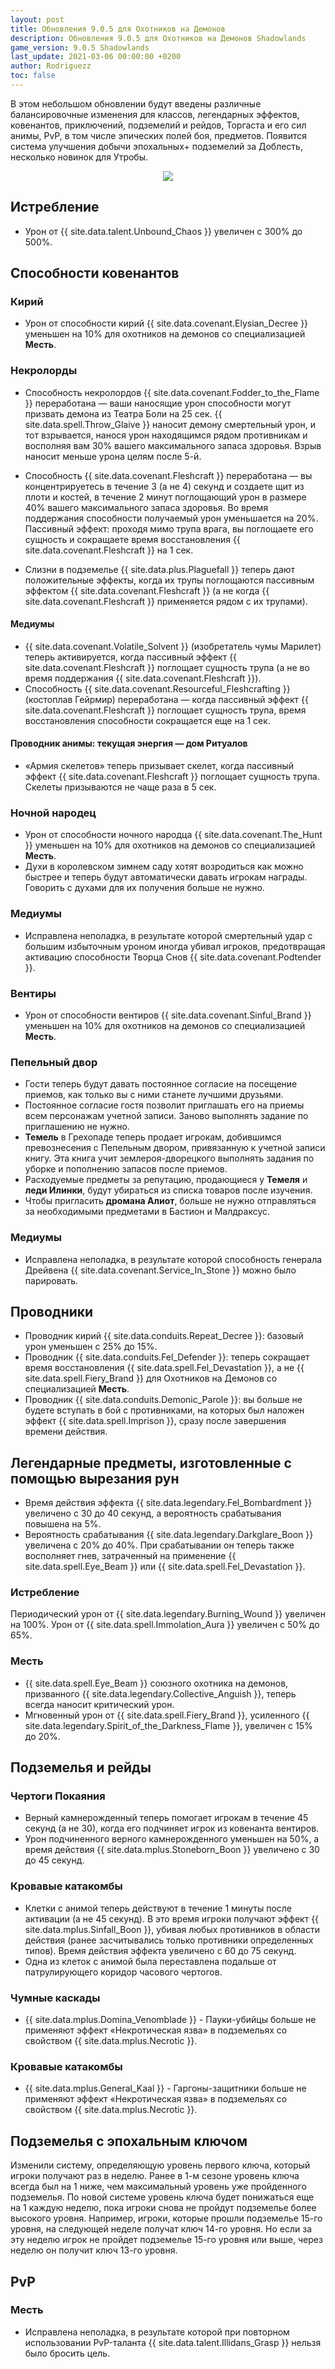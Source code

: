 ```yaml
---
layout: post
title: Обновления 9.0.5 для Охотников на Демонов
description: Обновления 9.0.5 для Охотников на Демонов Shadowlands
game_version: 9.0.5 Shadowlands
last_update: 2021-03-06 00:00:00 +0200
author: Rodriguezz
toc: false
---
```


В этом небольшом обновлении будут введены различные балансировочные изменения для классов, легендарных эффектов, ковенантов, приключений, подземелий и рейдов, Торгаста и его сил анимы, PvP, в том числе эпических полей боя, предметов. Появится система улучшения добычи эпохальных+ подземелий за Доблесть, несколько новинок для Утробы.

<p align="center" width="100%"> <img src="/assets/img/blog/pic_post_logo.jpg"> </p>

## Истребление

* Урон от {{ site.data.talent.Unbound_Chaos }} увеличен с 300% до 500%.

## Способности ковенантов

### Кирий 

* Урон от способности кирий {{ site.data.covenant.Elysian_Decree }} уменьшен на 10% для охотников на демонов со специализацией **Месть**.

### Некролорды 

* Способность некролордов {{ site.data.covenant.Fodder_to_the_Flame }} переработана — ваши наносящие урон способности могут призвать демона из Театра Боли на 25 сек. {{ site.data.spell.Throw_Glaive }} наносит демону смертельный урон, и тот взрывается, нанося урон находящимся рядом противникам и восполняя вам 30% вашего максимального запаса здоровья. Взрыв наносит меньше урона целям после 5-й.

* Способность {{ site.data.covenant.Fleshcraft }} переработана — вы концентрируетесь в течение 3 (а не 4) секунд и создаете щит из плоти и костей, в течение 2 минут поглощающий урон в размере 40% вашего максимального запаса здоровья. Во время поддержания способности получаемый урон уменьшается на 20%. Пассивный эффект: проходя мимо трупа врага, вы поглощаете его сущность и сокращаете время восстановления {{ site.data.covenant.Fleshcraft }} на 1 сек.
* Слизни в подземелье {{ site.data.plus.Plaguefall }} теперь дают положительные эффекты, когда их трупы поглощаются пассивным эффектом {{ site.data.covenant.Fleshcraft }} (а не когда {{ site.data.covenant.Fleshcraft }} применяется рядом с их трупами).

#### Медиумы 

* {{ site.data.covenant.Volatile_Solvent }} (изобретатель чумы Марилет) теперь активируется, когда пассивный эффект {{ site.data.covenant.Fleshcraft }} поглощает сущность трупа (а не во время поддержания {{ site.data.covenant.Fleshcraft }}).
* Способность {{ site.data.covenant.Resourceful_Fleshcrafting }} (костоплав Гейрмир) переработана — когда пассивный эффект {{ site.data.covenant.Fleshcraft }} поглощает сущность трупа, время восстановления способности сокращается еще на 1 сек.

#### Проводник анимы: текущая энергия — дом Ритуалов

* «Армия скелетов» теперь призывает скелет, когда пассивный эффект {{ site.data.covenant.Fleshcraft }} поглощает сущность трупа. Скелеты призываются не чаще раза в 5 сек.

### Ночной народец

* Урон от способности ночного народца {{ site.data.covenant.The_Hunt }} уменьшен на 10% для охотников на демонов со специализацией **Месть**.
* Духи в королевском зимнем саду хотят возродиться как можно быстрее и теперь будут автоматически давать игрокам награды. Говорить с духами для их получения больше не нужно.

### Медиумы

* Исправлена неполадка, в результате которой смертельный удар с большим избыточным уроном иногда убивал игроков, предотвращая активацию способности Творца Снов {{ site.data.covenant.Podtender }}.

### Вентиры 

* Урон от способности вентиров {{ site.data.covenant.Sinful_Brand }} уменьшен на 10% для охотников на демонов со специализацией **Месть**.

### Пепельный двор

* Гости теперь будут давать постоянное согласие на посещение приемов, как только вы с ними станете лучшими друзьями.
* Постоянное согласие гостя позволит приглашать его на приемы всем персонажам учетной записи. Заново выполнять задание по приглашению не нужно.
* **Темель** в Грехопаде теперь продает игрокам, добившимся превознесения с Пепельным двором, привязанную к учетной записи книгу. Эта книга учит землероя-дворецкого выполнять задания по уборке и пополнению запасов после приемов.
* Расходуемые предметы за репутацию, продающиеся у **Темеля** и **леди Илинки**, будут убираться из списка товаров после изучения.
* Чтобы пригласить **дромана Алиот**, больше не нужно отправляться за необходимыми предметами в Бастион и Малдраксус.

### Медиумы

* Исправлена неполадка, в результате которой способность генерала Дрейвена {{ site.data.covenant.Service_In_Stone }} можно было парировать.

## Проводники

* Проводник кирий {{ site.data.conduits.Repeat_Decree }}: базовый урон уменьшен с 25% до 15%.
* Проводник {{ site.data.conduits.Fel_Defender }}: теперь сокращает время восстановления {{ site.data.spell.Fel_Devastation }}, а не {{ site.data.spell.Fiery_Brand }} для Охотников на Демонов со специализацией **Месть**.
* Проводник {{ site.data.conduits.Demonic_Parole }}: вы больше не будете вступать в бой с противниками, на которых был наложен эффект {{ site.data.spell.Imprison }}, сразу после завершения времени действия.

## Легендарные предметы, изготовленные с помощью вырезания рун 

* Время действия эффекта {{ site.data.legendary.Fel_Bombardment }} увеличено с 30 до 40 секунд, а вероятность срабатывания повышена на 5%.
* Вероятность срабатывания {{ site.data.legendary.Darkglare_Boon }} увеличена с 20% до 40%. При срабатывании он теперь также восполняет гнев, затраченный на применение {{ site.data.spell.Eye_Beam }} или {{ site.data.spell.Fel_Devastation }}.

### Истребление  

Периодический урон от {{ site.data.legendary.Burning_Wound }} увеличен на 100%. Урон от {{ site.data.spell.Immolation_Aura }} увеличен с 50% до 65%.

### Месть

* {{ site.data.spell.Eye_Beam }} союзного охотника на демонов, призванного {{ site.data.legendary.Collective_Anguish }}, теперь всегда наносит критический урон.
* Мгновенный урон от {{ site.data.spell.Fiery_Brand }}, усиленного {{ site.data.legendary.Spirit_of_the_Darkness_Flame }}, увеличен с 15% до 20%.

## Подземелья и рейды

### Чертоги Покаяния

* Верный камнерожденный теперь помогает игрокам в течение 45 секунд (а не 30), когда его подчиняет игрок из ковенанта вентиров.
* Урон подчиненного верного камнерожденного уменьшен на 50%, а время действия {{ site.data.mplus.Stoneborn_Boon }} увеличено с 30 до 45 секунд.

### Кровавые катакомбы

* Клетки с анимой теперь действуют в течение 1 минуты после активации (а не 45 секунд). В это время игроки получают эффект {{ site.data.mplus.Sinfall_Boon }}, убивая любых противников в области действия (ранее засчитывались только противники определенных типов). Время действия эффекта увеличено с 60 до 75 секунд.
* Одна из клеток с анимой была переставлена подальше от патрулирующего коридор часового чертогов.

### Чумные каскады

* {{ site.data.mplus.Domina_Venomblade }} - Пауки-убийцы больше не применяют эффект «Некротическая язва» в подземельях со свойством {{ site.data.mplus.Necrotic }}.

### Кровавые катакомбы

* {{ site.data.mplus.General_Kaal }} - Гаргоны-защитники больше не применяют эффект «Некротическая язва» в подземельях со свойством {{ site.data.mplus.Necrotic }}.

## Подземелья с эпохальным ключом

Изменили систему, определяющую уровень первого ключа, который игроки получают раз в неделю.
Ранее в 1-м сезоне уровень ключа всегда был на 1 ниже, чем максимальный уровень уже пройденного подземелья.
По новой системе уровень ключа будет понижаться еще на 1 каждую неделю, пока игроки снова не пройдут подземелье более высокого уровня.
Например, игроки, которые прошли подземелье 15-го уровня, на следующей неделе получат ключ 14-го уровня. Но если за эту неделю игрок не пройдет подземелье 15-го уровня или выше, через неделю он получит ключ 13-го уровня.

## PvP

### Месть

* Исправлена неполадка, в результате которой при повторном использовании PvP-таланта {{ site.data.talent.Illidans_Grasp }} нельзя было бросить цель.




















